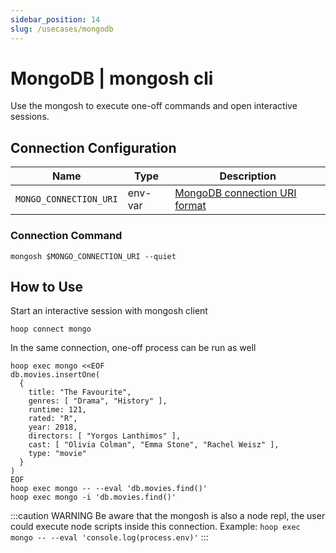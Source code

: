 ```yaml
---
sidebar_position: 14
slug: /usecases/mongodb
---
```


# MongoDB | mongosh cli

Use the mongosh to execute one-off commands and open interactive sessions.

## Connection Configuration

| Name                    | Type    | Description                        |
|------------------------ | ------- | ---------------------------------- |
| `MONGO_CONNECTION_URI`  | env-var | [MongoDB connection URI format](https://www.mongodb.com/docs/manual/reference/connection-string/) |

### Connection Command

```shell
mongosh $MONGO_CONNECTION_URI --quiet
```

## How to Use

Start an interactive session with mongosh client

```shell
hoop connect mongo
```

In the same connection, one-off process can be run as well

```shell
hoop exec mongo <<EOF
db.movies.insertOne(
  {
    title: "The Favourite",
    genres: [ "Drama", "History" ],
    runtime: 121,
    rated: "R",
    year: 2018,
    directors: [ "Yorgos Lanthimos" ],
    cast: [ "Olivia Colman", "Emma Stone", "Rachel Weisz" ],
    type: "movie"
  }
)
EOF
hoop exec mongo -- --eval 'db.movies.find()'
hoop exec mongo -i 'db.movies.find()'
```

:::caution WARNING
Be aware that the mongosh is also a node repl, the user could execute node scripts inside this connection.
Example: `hoop exec mongo -- --eval 'console.log(process.env)'`
:::